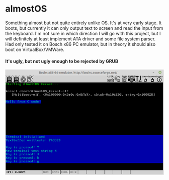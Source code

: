# almostOS
Something almost but not quite entirely unlike OS. It's at very early stage. It boots, but currently it can only output text to screen and read the input from the keyboard. I'm not sure in which direction I will go with this project, but I will definitely at least implement ATA driver and some file system parser. Had only tested it on Bosch x86 PC emulator, but in theory it should also boot on VirtualBox/VMWare.

#### It's ugly, but not ugly enough to be rejected by GRUB
![almostOS](/almostOS.png?raw=true "almostOS")
